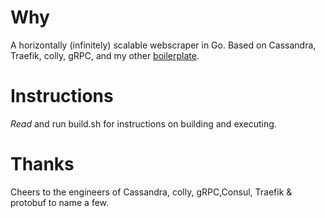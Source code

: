
# Why
A horizontally (infinitely) scalable webscraper in Go. Based on Cassandra, Traefik, colly, gRPC, and my other [boilerplate](https://github.com/dioptre/gtrpc).

# Instructions
*Read* and run build.sh for instructions on building and executing.

# Thanks
Cheers to the engineers of Cassandra, colly, gRPC,Consul, Traefik & protobuf to name a few.

